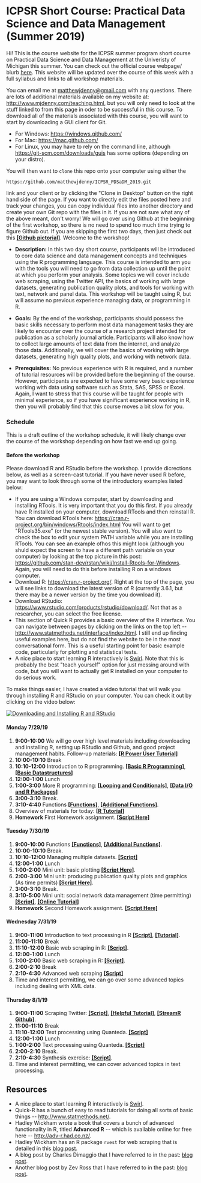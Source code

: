# ICPSR Short Course: Practical Data Science and Data Management (Summer 2019)

Hi! This is the course website for the ICPSR summer program short course on Practical Data Science and Data Management at the Univeristy of Michigan this summer. You can check out the official course webpage/ blurb [here](https://www.icpsr.umich.edu/icpsrweb/sumprog/courses/0275). This website will be updated over the course of this week with a full syllabus and links to all workshop materials.

You can email me at <matthewjdenny@gmail.com> with any questions. There are lots of additional materials available on my website at: <http://www.mjdenny.com/teaching.html>, but you will only need to look at the stuff linked to from this page in oder to be successful in this course. To download all of the materials associated with this course, you will want to start by downloading a GUI client for Git. 

* For Windows: <https://windows.github.com/>
* For Mac: <https://mac.github.com/>
* For Linux, you may have to rely on the command line, although <https://git-scm.com/downloads/guis> has some options (depending on your distro).

You will then want to `clone` this repo onto your computer using either the 

    https://github.com/matthewjdenny/ICPSR_PDSaDM_2019.git

link and your client or by clicking the "Clone in Desktop" button on the right hand side of the page. If you want to directly edit the files posted here and track your changes, you can copy individual files into another directory and create your own Git repo with the files in it. If you are not sure what any of the above meant, don't worry!  We will go over using Github at the beginning of the first workshop, so there is no need to spend too much time trying to figure Github out. If you are skipping the first two days, then just check out this  [**[Github pictorial]**](http://www.mjdenny.com/Data_Science_Tools.html). Welcome to the workshop!


* **Description:**  In this two day short course, participants will be introduced to core data science and data management concepts and techniques using the R programming language. This course is intended to arm you with the tools you will need to go from data collection up until the point at which you perform your analysis. Some topics we will cover include web scraping, using the Twitter API, the basics of working with large datasets, generating publication quality plots, and tools for working with text, network and panel data. This workshop will be taught using R, but will assume no previous experience managing data, or programming in R.

* **Goals:**  By the end of the workshop, participants should possess the basic skills necessary to perform most data management tasks they are likely to encounter over the course of a research project intended for publication as a scholarly journal article. Participants will also know how to collect large amounts of text data from the internet, and analyze those data. Additionally, we will cover the basics of working with large datasets, generating high quality plots, and working with network data.

* **Prerequisites:** No previous experience with R is required, and a number of tutorial resources will be provided before the beginning of the course. However, participants are expected to have some very basic experience working with data using software such as Stata, SAS, SPSS or Excel. Again, I want to stress that this course will be taught for people with minimal experience, so if you have significant experience working in R, then you will probably find that this course moves a bit slow for you.

### Schedule

This is a draft outline of the workshop schedule, it will likely change over the course of the workshop depending on how fast we end up going.

#### Before the workshop
Please download R and RStudio before the workshop. I provide dicrections below, as well as a screen-cast tutorial. If you have never used R before, you may want to look through some of the introductory examples listed below: 

* If you are using a Windows computer, start by downloading and installing RTools. It is very important that you do this first. If you already have R installed on your computer, download RTools and then reinstall R. You can download RTools here: <https://cran.r-project.org/bin/windows/Rtools/index.html> You will want to get "RTools35.exe" (or the newest stable version). You will also want to check the box to edit your system PATH variable while you are installing RTools. You can see an example ofhos this might look (although you shuld expect the screen to have a different path variable on your computer) by looking at the top picture in this post: <https://github.com/stan-dev/rstan/wiki/Install-Rtools-for-Windows>. Again, you will need to do this before installing R on a windows computer.
* Download R: <https://cran.r-project.org/>. Right at the top of the page, you will see links to download the latest version of R (currently 3.6.1, but there may be a newer version by the time you download it).
* Download RStudio: <https://www.rstudio.com/products/rstudio/download/>. Not that as a researcher, you can select the free license.
* This section of Quick R provides a basic overview of the R interface. You can navigate between pages by clicking on the links on the top left -- <http://www.statmethods.net/interface/index.html>. I still end up finding useful examples here, but do not find the website to be in the most conversational form. This is a useful starting point for basic example code, particularly for plotting and statistical tests.
* A nice place to start learning R interactively is [Swirl](http://swirlstats.com/). Note that this is probably the best "teach yourself" option for just messing around with code, but you will want to actually get R installed on your computer to do serious work. 

To make things easier, I have created a video tutorial that will walk you through installing R and RStudio on your computer. You can check it out by clicking on the video below:

[![Downloading and Installing R and RStudio](https://img.youtube.com/vi/0FWXWnPuxrs/0.jpg)](https://www.youtube.com/watch?v=0FWXWnPuxrs "Click on this screenshot to watch the video! ")


#### Monday 7/29/19

1. **9:00-10:00** We will go over high level materials including downloading and installing R, setting up RStudio and Github, and good project management habits. Follow-up materials: [**[R Power User Tutorial]**](http://www.mjdenny.com/Data_Science_Tools.html) 
2. **10:00-10:10** Break
3. **10:10-12:00** Introduction to R programming. [**[Basic R Programming]**](https://github.com/matthewjdenny/ICPSR_PDSaDM_2019/blob/master/Scripts/Basic_R_Programming.R), 
[**[Basic Datastructures]**](https://github.com/matthewjdenny/ICPSR_PDSaDM_2019/blob/master/Scripts/Basic_Datastructures.R)
4. **12:00-1:00** Lunch
5. **1:00-3:00** More R programming: [**[Looping and Conditionals]**](https://github.com/matthewjdenny/ICPSR_PDSaDM_2019/blob/master/Scripts/Looping_and_Conditional_Statements.R), [**[Data I/O and R Packages]**](https://github.com/matthewjdenny/ICPSR_PDSaDM_2019/blob/master/Scripts/Data_IO_and_Packages.R)
6. **3:00-3:10** Break.
7. **3:10-4:40** Functions  [**[Functions]**](https://github.com/matthewjdenny/ICPSR_PDSaDM_2019/blob/master/Scripts/Functions.R), [**[Additional Functions]**](https://github.com/matthewjdenny/ICPSR_PDSaDM_2019/blob/master/Scripts/Additional_Functions.R).
8. Overview of materials for today: [**[R Tutorial]**](http://www.mjdenny.com/R_Tutorial.html) 
9. **Homework** First Homework assignment. [**[Script Here]**](https://github.com/matthewjdenny/ICPSR_PDSaDM_2019/blob/master/Scripts/R_Programming_Assignment_1.R)


#### Tuesday 7/30/19

1. **9:00-10:00** Functions  [**[Functions]**](https://github.com/matthewjdenny/ICPSR_PDSaDM_2019/blob/master/Scripts/Functions.R), [**[Additional Functions]**](https://github.com/matthewjdenny/ICPSR_PDSaDM_2019/blob/master/Scripts/Additional_Functions.R).
2. **10:00-10:10** Break.
3. **10:10-12:00** Managing multiple datasets. [**[Script]**](https://github.com/matthewjdenny/ICPSR_PDSaDM_2019/blob/master/Scripts/Managing_Multiple_Datasets.R) 
4. **12:00-1:00** Lunch  
5. **1:00-2:00** Mini unit: basic plotting  [**[Script Here]**](https://github.com/matthewjdenny/ICPSR_PDSaDM_2019/blob/master/Scripts/Basic_Plotting.R).
6. **2:00-3:00** Mini unit: producing publication quality plots and graphics (As time permits)  [**[Script Here]**](https://github.com/matthewjdenny/ICPSR_PDSaDM_2019/blob/master/Scripts/Publication_Quality_Plots.R).
7. **3:00-3:10** Break.
8. **3:10-5:00** Mini unit: social network data management (time permitting) [**[Script]**](https://github.com/matthewjdenny/ICPSR_PDSaDM_2019/blob/master/Scripts/Preparing_Network_Data_in_R.R), [**[Online Tutorial]**](http://www.mjdenny.com/Preparing_Network_Data_In_R.html) 
9. **Homework** Second Homework assignment. [**[Script Here]**](https://github.com/matthewjdenny/ICPSR_PDSaDM_2019/blob/master/Scripts/Cleaning_Data_Assignment_2.R)

#### Wednesday 7/31/19

1. **9:00-11:00** Introduction to text processing in R [**[Script]**](https://github.com/matthewjdenny/ICPSR_PDSaDM_2019/blob/master/Scripts/Working_with_Text_Data.R), [**[Tutorial]**](http://www.mjdenny.com/Text_Processing_In_R.html).  
2. **11:00-11:10** Break
3. **11:10-12:00** Basic web scraping in R:  [**[Script]**](https://github.com/matthewjdenny/ICPSR_PDSaDM_2019/blob/master/Scripts/Basic_Web_Scraping.R). 
4. **12:00-1:00** Lunch
5. **1:00-2:00** Basic web scraping in R:  [**[Script]**](https://github.com/matthewjdenny/ICPSR_PDSaDM_2019/blob/master/Scripts/Basic_Web_Scraping.R). 
6. **2:00-2:10** Break
7. **2:10-4:30** Advanced web scraping [**[Script]**](https://github.com/matthewjdenny/ICPSR_PDSaDM_2019/blob/master/Scripts/Advanced_Web_Scraping.R)
8. Time and interest permitting, we can go over some advanced topics including dealing with XML data.

#### Thursday 8/1/19

1. **9:00-11:00** Scraping Twitter:  [**[Script]**](https://github.com/matthewjdenny/ICPSR_PDSaDM_2019/blob/master/Scripts/Scraping_Twitter.R), [**[Helpful Tutorial]**](https://github.com/SMAPPNYU/smappR), [**[StreamR Github]**](https://github.com/pablobarbera/streamR).
2. **11:00-11:10** Break
3. **11:10-12:00** Text processing using Quanteda. [**[Script]**](https://github.com/matthewjdenny/ICPSR_PDSaDM_2019/blob/master/Scripts/Text_Processing_with_Quanteda.R)
4. **12:00-1:00** Lunch
5. **1:00-2:00** Text processing using Quanteda. [**[Script]**](https://github.com/matthewjdenny/ICPSR_PDSaDM_2019/blob/master/Scripts/Text_Processing_with_Quanteda.R) 
6. **2:00-2:10** Break.
7. **2:10-4:30** Synthesis exercise: [**[Script]**](https://github.com/matthewjdenny/ICPSR_PDSaDM_2019/blob/master/Scripts/Scraping_Example.R).
8. Time and interest permitting, we can cover advanced topics in text processing.

## Resources

* A nice place to start learning R interactively is [Swirl](http://swirlstats.com/).
* Quick-R has a bunch of easy to read tutorials for doing all sorts of basic things -- <http://www.statmethods.net/>.
* Hadley Wickham wrote a book that covers a bunch of advanced functionality in R, titled **Advanced R** -- which is available online for free here -- <http://adv-r.had.co.nz/>.
* Hadley Wickham has an R package `rvest` for web scraping that is detailed in this [blog post](https://blog.rstudio.org/2014/11/24/rvest-easy-web-scraping-with-r/).
* A blog post by Charles Dimaggio that I have referred to in the past: [blog post](http://www.columbia.edu/~cjd11/charles_dimaggio/DIRE/styled-4/styled-6/code-13/).
* Another blog post by Zev Ross that I have referred to in the past: [blog post](http://zevross.com/blog/2015/05/19/scrape-website-data-with-the-new-r-package-rvest/).
